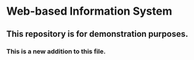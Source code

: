 # Web-based Information System

## This repository is for demonstration purposes.

### This is a new addition to this file.
